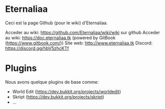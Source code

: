 # Eternaliaa

Ceci est la page Github (pour le wiki) d'Eternaliaa.

Acceder au wiki: https://github.com/Eternaliaa/wiki/wiki sur github
Acceder au wiki: https://doc.eternaliaa.tk (powered by GitBook (https://www.gitbook.com/))
Site web: http://www.eternaliaa.tk
Discord: https://discord.gg/hbV5zhcKTf

# Plugins

Nous avons quelque plugins de base comme:
- World Edit (https://dev.bukkit.org/projects/worldedit)
- Skript (https://dev.bukkit.org/projects/skript)
- ...
